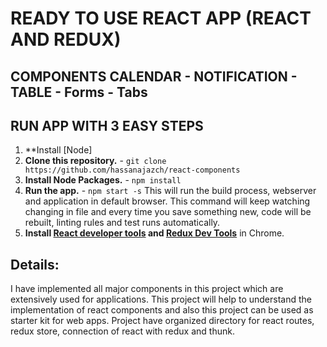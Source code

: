 # READY TO USE REACT APP (REACT AND REDUX)
## COMPONENTS CALENDAR - NOTIFICATION - TABLE - Forms - Tabs

## RUN APP WITH 3 EASY STEPS
1. **Install [Node]
2. **Clone this repository.** - `git clone https://github.com/hassanajazch/react-components`
3. **Install Node Packages.** - `npm install`
4. **Run the app.** - `npm start -s`
This will run the build process, webserver and application in default browser.
This command will keep watching changing in file and every time you save something new, code will be rebuilt, linting rules and test runs automatically.
5. **Install [React developer tools](https://chrome.google.com/webstore/detail/react-developer-tools/fmkadmapgofadopljbjfkapdkoienihi?hl=en) and [Redux Dev Tools](https://chrome.google.com/webstore/detail/redux-devtools/lmhkpmbekcpmknklioeibfkpmmfibljd?hl=en)** in Chrome.

## Details:
I have implemented all major components in this project which are extensively used for applications.
This project will help to understand the implementation of react components and also this project can be used as starter kit for web apps.
Project have organized directory for react routes, redux store, connection of react with redux and thunk.
